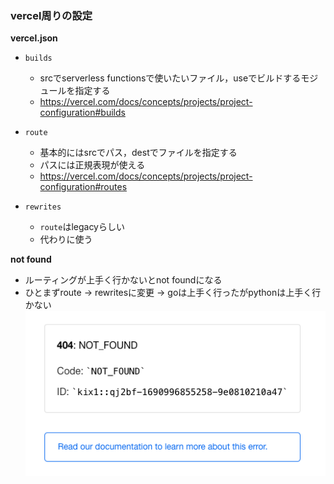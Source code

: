 ### vercel周りの設定

**vercel.json**
- `builds`
    - srcでserverless functionsで使いたいファイル，useでビルドするモジュールを指定する
    - https://vercel.com/docs/concepts/projects/project-configuration#builds

- `route`
    - 基本的にはsrcでパス，destでファイルを指定する
    - パスには正規表現が使える
    - https://vercel.com/docs/concepts/projects/project-configuration#routes

- `rewrites`
    - `route`はlegacyらしい
    - 代わりに使う

**not found**
- ルーティングが上手く行かないとnot foundになる
- ひとまずroute -> rewritesに変更 -> goは上手く行ったがpythonは上手く行かない
![](img/vercel_route_notfound.png)